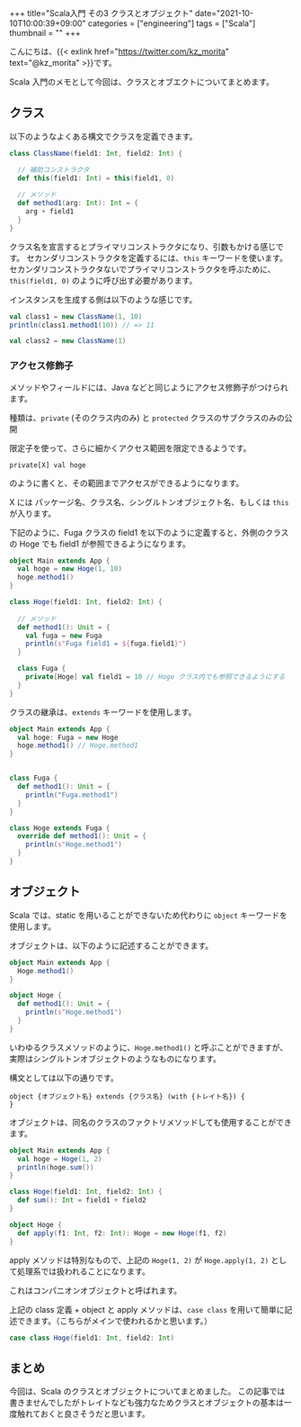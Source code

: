 +++
title="Scala入門 その3 クラスとオブジェクト"
date="2021-10-10T10:00:39+09:00"
categories = ["engineering"]
tags = ["Scala"]
thumbnail = ""
+++

こんにちは、{{< exlink href="https://twitter.com/kz_morita" text="@kz_morita" >}}です。

Scala 入門のメモとして今回は、クラスとオブエクトについてまとめます。

## クラス

以下のようなよくある構文でクラスを定義できます。

```scala
class ClassName(field1: Int, field2: Int) {

  // 補助コンストラクタ
  def this(field1: Int) = this(field1, 0)
  
  // メソッド
  def method1(arg: Int): Int = {
    arg + field1
  }
}
```

クラス名を宣言するとプライマリコンストラクタになり、引数もかける感じです。
セカンダリコンストラクタを定義するには、`this` キーワードを使います。セカンダリコンストラクタないでプライマリコンストラクタを呼ぶために、`this(field1, 0)` のように呼び出す必要があります。

インスタンスを生成する側は以下のような感じです。

```scala
val class1 = new ClassName(1, 10)
println(class1.method1(10)) // => 11

val class2 = new ClassName(1)
```

### アクセス修飾子

メソッドやフィールドには、Java などと同じようにアクセス修飾子がつけられます。

種類は、`private` (そのクラス内のみ) と `protected` クラスのサブクラスのみの公開

限定子を使って、さらに細かくアクセス範囲を限定できるようです。

```
private[X] val hoge
```
のように書くと、その範囲までアクセスができるようになります。

X には パッケージ名、クラス名、シングルトンオブジェクト名、もしくは `this` が入ります。

下記のように、Fuga クラスの field1 を以下のように定義すると、外側のクラスの Hoge でも field1 が参照できるようになります。

```scala
object Main extends App {
  val hoge = new Hoge(1, 10)
  hoge.method1()
}

class Hoge(field1: Int, field2: Int) {
  
  // メソッド
  def method1(): Unit = {
    val fuga = new Fuga
    println(s"Fuga field1 = ${fuga.field1}")
  }

  class Fuga {
    private[Hoge] val field1 = 10 // Hoge クラス内でも参照できるようにする
  }
}
```

クラスの継承は、`extends` キーワードを使用します。

```scala
object Main extends App {
  val hoge: Fuga = new Hoge
  hoge.method1() // Hoge.method1
}


class Fuga {
  def method1(): Unit = {
    println("Fuga.method1")
  }
}

class Hoge extends Fuga {
  override def method1(): Unit = {
    println(s"Hoge.method1")
  }
}

```

## オブジェクト

Scala では、static を用いることができないため代わりに `object` キーワードを使用します。

オブジェクトは、以下のように記述することができます。

```scala
object Main extends App {
  Hoge.method1()
}

object Hoge {
  def method1(): Unit = {
    println(s"Hoge.method1")
  }
}
```

いわゆるクラスメソッドのように、`Hoge.method1()` と呼ぶことができますが、実際はシングルトンオブジェクトのようなものになります。

構文としては以下の通りです。

```
object {オブジェクト名} extends {クラス名} (with {トレイト名}) {
}
```

オブジェクトは、同名のクラスのファクトリメソッドしても使用することができます。

```scala
object Main extends App {
  val hoge = Hoge(1, 2)
  println(hoge.sum())
}

class Hoge(field1: Int, field2: Int) {
  def sum(): Int = field1 + field2
}

object Hoge {
  def apply(f1: Int, f2: Int): Hoge = new Hoge(f1, f2)
}
```

apply メソッドは特別なもので、上記の `Hoge(1, 2)` が `Hoge.apply(1, 2)` として処理系では扱われることになります。

これはコンパニオンオブジェクトと呼ばれます。

上記の class 定義 + object と apply メソッドは、`case class` を用いて簡単に記述できます。（こちらがメインで使われるかと思います。）


```scala
case class Hoge(field1: Int, field2: Int)
```

## まとめ

今回は、Scala のクラスとオブジェクトについてまとめました。
この記事では書きませんでしたがトレイトなども強力なためクラスとオブジェクトの基本は一度触れておくと良さそうだと思います。
